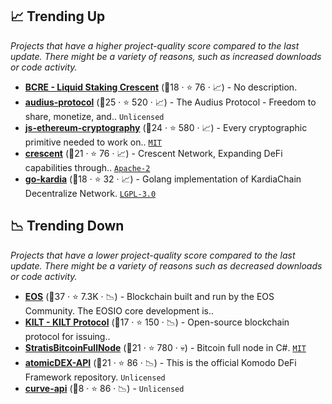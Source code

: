 ## 📈 Trending Up

_Projects that have a higher project-quality score compared to the last update. There might be a variety of reasons, such as increased downloads or code activity._

- <b><a href="https://github.com/crescent-network">BCRE - Liquid Staking Crescent</a></b> (🥈18 ·  ⭐ 76 · 📈) - No description. <code><img src="https://cosmos.network/favicon.ico" style="display:inline;" width="13" height="13"></code>
- <b><a href="https://github.com/AudiusProject/audius-protocol">audius-protocol</a></b> (🥇25 ·  ⭐ 520 · 📈) - The Audius Protocol - Freedom to share, monetize, and.. <code>Unlicensed</code>
- <b><a href="https://github.com/ethereum/js-ethereum-cryptography">js-ethereum-cryptography</a></b> (🥇24 ·  ⭐ 580 · 📈) - Every cryptographic primitive needed to work on.. <code><a href="http://bit.ly/34MBwT8">MIT</a></code>
- <b><a href="https://github.com/crescent-network/crescent">crescent</a></b> (🥈21 ·  ⭐ 76 · 📈) - Crescent Network, Expanding DeFi capabilities through.. <code><a href="http://bit.ly/3nYMfla">Apache-2</a></code>
- <b><a href="https://github.com/kardiachain/go-kardia">go-kardia</a></b> (🥈18 ·  ⭐ 32 · 📈) - Golang implementation of KardiaChain Decentralize Network. <code><a href="http://bit.ly/37RvQcA">LGPL-3.0</a></code>

## 📉 Trending Down

_Projects that have a lower project-quality score compared to the last update. There might be a variety of reasons such as decreased downloads or code activity._

- <b><a href="https://github.com/eosio">EOS</a></b> (🥇37 ·  ⭐ 7.3K · 📉) - Blockchain built and run by the EOS Community. The EOSIO core development is..
- <b><a href="https://github.com/KILTprotocol">KILT - KILT Protocol</a></b> (🥈17 ·  ⭐ 150 · 📉) - Open-source blockchain protocol for issuing.. <code><img src="https://git.io/J9c3v" style="display:inline;" width="13" height="13"></code>
- <b><a href="https://github.com/stratisproject/StratisBitcoinFullNode">StratisBitcoinFullNode</a></b> (🥈21 ·  ⭐ 780 · 💀) - Bitcoin full node in C#. <code><a href="http://bit.ly/34MBwT8">MIT</a></code>
- <b><a href="https://github.com/KomodoPlatform/komodo-defi-framework">atomicDEX-API</a></b> (🥈21 ·  ⭐ 86 · 📉) - This is the official Komodo DeFi Framework repository. <code>Unlicensed</code>
- <b><a href="https://github.com/curvefi/curve-api">curve-api</a></b> (🥉8 ·  ⭐ 86 · 📉) -  <code>Unlicensed</code>

